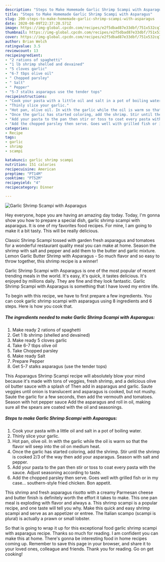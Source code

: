 ```yaml
---
description: "Steps to Make Homemade Garlic Shrimp Scampi with Asparagus"
title: "Steps to Make Homemade Garlic Shrimp Scampi with Asparagus"
slug: 200-steps-to-make-homemade-garlic-shrimp-scampi-with-asparagus
date: 2020-08-09T22:37:20.571Z
image: https://img-global.cpcdn.com/recipes/e2f5dbad87e33dbf/751x532cq70/garlic-shrimp-scampi-with-asparagus-recipe-main-photo.jpg
thumbnail: https://img-global.cpcdn.com/recipes/e2f5dbad87e33dbf/751x532cq70/garlic-shrimp-scampi-with-asparagus-recipe-main-photo.jpg
cover: https://img-global.cpcdn.com/recipes/e2f5dbad87e33dbf/751x532cq70/garlic-shrimp-scampi-with-asparagus-recipe-main-photo.jpg
author: Brian Welch
ratingvalue: 3.5
reviewcount: 13
recipeingredient:
- "2 rations of spaghetti"
- "1 lb shrimp shelled and devained"
- "5 cloves garlic"
- "6-7 tbps olive oil"
- " Chopped parsley"
- " Salt"
- " Pepper"
- "5-7 stalks asparagus use the tender tops"
recipeinstructions:
- "Cook your pasta with a little oil and salt in a pot of boiling water."
- "Thinly slice your garlic."
- "Hot pan, olive oil. In with the garlic while the oil is warm so that the flavor will seep into the oil on medium heat."
- "Once the garlic has started coloring, add the shrimp. Stir until the shrimp is cooked 2/3 of the way then add your asparagus. Season with salt and pepper."
- "Add your pasta to the pan then stir or toss to coat every pasta with the sauce. Adjust seasoning according to taste."
- "Add the chopped parsley then serve. Goes well with grilled fish or in my case... southern-style fried chicken. Bon appetit."
categories:
- Recipe
tags:
- garlic
- shrimp
- scampi

katakunci: garlic shrimp scampi 
nutrition: 151 calories
recipecuisine: American
preptime: "PT14M"
cooktime: "PT52M"
recipeyield: "4"
recipecategory: Dinner

---
```



![Garlic Shrimp Scampi with Asparagus](https://img-global.cpcdn.com/recipes/e2f5dbad87e33dbf/751x532cq70/garlic-shrimp-scampi-with-asparagus-recipe-main-photo.jpg)

Hey everyone, hope you are having an amazing day today. Today, I'm gonna show you how to prepare a special dish, garlic shrimp scampi with asparagus. It is one of my favorites food recipes. For mine, I am going to make it a bit tasty. This will be really delicious.

Classic Shrimp Scampi tossed with garden fresh asparagus and tomatoes for a wonderful restaurant quality meal you can make at home. Season the shrimp with salt and pepper and add them to the butter and garlic mixture. Lemon Garlic Butter Shrimp with Asparagus - So much flavor and so easy to throw together, this shrimp recipe is a winner!

Garlic Shrimp Scampi with Asparagus is one of the most popular of recent trending meals in the world. It's easy, it's quick, it tastes delicious. It's enjoyed by millions daily. They are fine and they look fantastic. Garlic Shrimp Scampi with Asparagus is something that I have loved my entire life.


To begin with this recipe, we have to first prepare a few ingredients. You can cook garlic shrimp scampi with asparagus using 8 ingredients and 6 steps. Here is how you cook that.

<!--inarticleads1-->

##### The ingredients needed to make Garlic Shrimp Scampi with Asparagus:

1. Make ready 2 rations of spaghetti
1. Get 1 lb shrimp (shelled and devained)
1. Make ready 5 cloves garlic
1. Take 6-7 tbps olive oil
1. Take  Chopped parsley
1. Make ready  Salt
1. Prepare  Pepper
1. Get 5-7 stalks asparagus (use the tender tops)


This Asparagus Shrimp Scampi recipe will absolutely blow your mind because it&#39;s made with tons of veggies, fresh shrimp, and a delicious olive oil butter sauce with a splash of Then add in asparagus and garlic. Saute veggies until onion is translucent and asparagus is cooked, but not mushy. Saute the garlic for a few seconds, then add the vermouth and tomatoes. Season with hot pepper sauce Add the asparagus and roll in oil, making sure all the spears are coated with the oil and seasonings. 

<!--inarticleads2-->

##### Steps to make Garlic Shrimp Scampi with Asparagus:

1. Cook your pasta with a little oil and salt in a pot of boiling water.
1. Thinly slice your garlic.
1. Hot pan, olive oil. In with the garlic while the oil is warm so that the flavor will seep into the oil on medium heat.
1. Once the garlic has started coloring, add the shrimp. Stir until the shrimp is cooked 2/3 of the way then add your asparagus. Season with salt and pepper.
1. Add your pasta to the pan then stir or toss to coat every pasta with the sauce. Adjust seasoning according to taste.
1. Add the chopped parsley then serve. Goes well with grilled fish or in my case... southern-style fried chicken. Bon appetit.


This shrimp and fresh asparagus risotto with a creamy Parmesan cheese and butter finish is definitely worth the effort it takes to make. This one pan meal is exploding with flavor and always a. This shrimp scampi is a popular recipe, and one taste will tell you why. Make this quick and easy shrimp scampi and serve as an appetizer or entree. The Italian scampo (scampi is plural) is actually a prawn or small lobster. 

So that is going to wrap it up for this exceptional food garlic shrimp scampi with asparagus recipe. Thanks so much for reading. I am confident you can make this at home. There's gonna be interesting food in home recipes coming up. Remember to save this page in your browser, and share it to your loved ones, colleague and friends. Thank you for reading. Go on get cooking!
